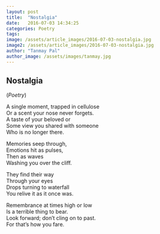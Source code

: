 ```yaml
---
layout: post
title:  "Nostalgia"
date:   2016-07-03 14:34:25
categories: Poetry
tags: 
image: /assets/article_images/2016-07-03-nostalgia.jpg
image2: /assets/article_images/2016-07-03-nostalgia.jpg
author: "Tanmay Pal"
author_image: /assets/images/tanmay.jpg
---
```


<h2>Nostalgia</h2>
(<i>Poetry</i>)
<p>A single moment, trapped in cellulose<br>
Or a scent your nose never forgets. <br>
A taste of your beloved or<br>
Some view you shared with someone<br>
Who is no longer there.</p>

<p>Memories seep through,<br>
Emotions hit as pulses,<br>
Then as waves<br>
Washing you over the cliff.</p>

<p>They find their way<br>
Through your eyes<br>
Drops turning to waterfall<br>
You relive it as it once was.</p>

<p>Remembrance at times high or low<br>
Is a terrible thing to bear.<br>
Look forward; don’t cling on to past.<br>
For that’s how you fare.</p>